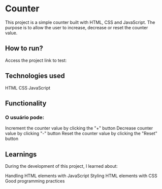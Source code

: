# Counter

This project is a simple counter built with HTML, CSS and JavaScript. The purpose is to allow the user to increase, decrease or reset the counter value.

## How to run?

Access the project link to test:

## Technologies used

HTML
CSS
JavaScript

## Functionality

### O usuário pode:

Increment the counter value by clicking the "+" button
Decrease counter value by clicking "-" button
Reset the counter value by clicking the "Reset" button

## Learnings

During the development of this project, I learned about:

Handling HTML elements with JavaScript
Styling HTML elements with CSS
Good programming practices
